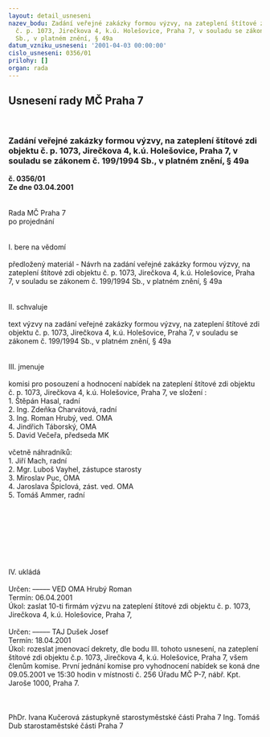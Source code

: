 ```yaml
---
layout: detail_usneseni
nazev_bodu: Zadání veřejné zakázky formou výzvy, na zateplení štítové zdi objektu
  č. p. 1073, Jirečkova 4, k.ú. Holešovice, Praha 7, v souladu se zákonem č. 199/1994
  Sb., v platném znění, § 49a
datum_vzniku_usneseni: '2001-04-03 00:00:00'
cislo_usneseni: 0356/01
prilohy: []
organ: rada
---
```

<div id="ucUsn_pList" class="usn">
	<span><h2>Usnesení rady MČ Praha 7 </h2>
<br></span><div class="standBody">
<span><h3>Zadání veřejné zakázky formou výzvy, na zateplení štítové zdi objektu č. p. 1073, Jirečkova 4, k.ú. Holešovice, Praha 7, v souladu se zákonem č. 199/1994 Sb., v platném znění, § 49a</h3></span><div class="center">
		<strong>č. 0356/01</strong><br>
	</div>
<div class="center">
		<strong>Ze dne 03.04.2001</strong><br><br>
	</div>
<br>Rada MČ Praha 7<br>po projednání<br><br><br>I.	bere na vědomí<br><br> předložený materiál - Návrh na zadání veřejné zakázky formou výzvy, na zateplení štítové zdi objektu č. p. 1073, Jirečkova 4, k.ú. Holešovice, Praha 7, v souladu se zákonem č. 199/1994 Sb., v platném znění, § 49a<br><br><br>II.	schvaluje <br><br>text výzvy na zadání veřejné zakázky formou výzvy, na zateplení štítové zdi objektu č. p. 1073, Jirečkova 4, k.ú. Holešovice, Praha 7, v souladu se zákonem č. 199/1994 Sb., v platném znění, § 49a<br><br><br>III.	jmenuje<br><br>komisi pro posouzení a hodnocení nabídek na  zateplení štítové zdi objektu č. p. 1073, Jirečkova 4, k.ú. Holešovice, Praha 7, ve složení :<br>1. Štěpán Hasal, radní<br>2. Ing. Zdeňka Charvátová, radní<br>3. Ing. Roman Hrubý, ved. OMA<br>4. Jindřich Táborský, OMA<br>5. David Večeřa, předseda MK<br><br>včetně náhradníků: <br>1. Jiří Mach, radní<br>2. Mgr. Luboš Vayhel, zástupce starosty<br>3. Miroslav Puc, OMA<br>4. Jaroslava Špiclová, zást. ved. OMA<br>5. Tomáš Ammer, radní<br><br><br><br><br><br><br><br><br>IV.	ukládá <br><br> Určen:	–––––	VED OMA Hrubý Roman<br>Termín: 06.04.2001<br>Úkol:	zaslat 10-ti firmám výzvu na zateplení štítové zdi objektu č. p. 1073, Jirečkova 4, k.ú. Holešovice, Praha 7,<br> <br> Určen:	–––––	TAJ Dušek Josef<br>Termín: 18.04.2001<br>Úkol:	rozeslat jmenovací dekrety, dle bodu III. tohoto usnesení, na zateplení štítové zdi objektu č.p. 1073, Jirečkova 4, k.ú. Holešovice, Praha 7, všem členům komise. První jednání komise pro vyhodnocení nabídek se koná dne 09.05.2001 ve 15:30 hodin v místnosti č. 256 Úřadu MČ P-7, nábř. Kpt. Jaroše 1000, Praha 7.<br>  <br><br> 	<br>PhDr. Ivana Kučerová zástupkyně starostyměstské části Praha 7	Ing. Tomáš Dub starostaměstské části Praha 7<br>	<br><br>
</div>
</div>